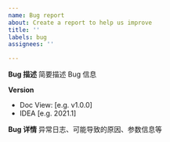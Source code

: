 ```yaml
---
name: Bug report
about: Create a report to help us improve
title: ''
labels: bug
assignees: ''

---
```


**Bug 描述**
简要描述 Bug 信息

**Version**
 - Doc View: [e.g. v1.0.0]
 - IDEA [e.g. 2021.1]

**Bug 详情**
异常日志、可能导致的原因、参数信息等
